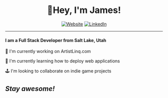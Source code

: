 <h1 align="center">👋Hey, I'm James!</h1>

<p align="center">
    <a href="http://artistlinq.com/"><img alt="Website" src="https://img.shields.io/badge/Visit-ArtistLinq.com-green?logo=rss&style=for-the-badge"></a>
    <a href="https://www.linkedin.com/in/jrichm444/"><img alt="LinkedIn" src="https://img.shields.io/badge/connect-James Richmond-green?logo=linkedin&style=for-the-badge"></a>
</p>

<hr>

<h4>I am a Full Stack Developer from Salt Lake, Utah</h4>

  🔧  I'm currently working on ArtistLinq.com
  
  📖  I'm currently learning how to deploy web applications
  
  🕹️  I'm looking to collaborate on indie game projects

<h2><i>Stay awesome!</i></h2>
